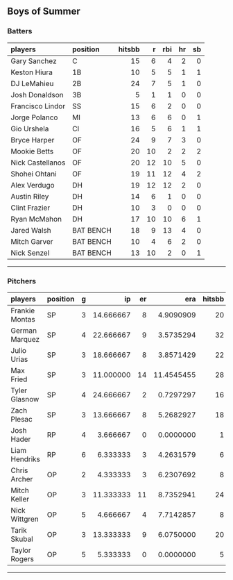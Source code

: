 ## Boys of Summer

### Batters

 
|players          |position  | hitsbb|  r| rbi| hr| sb| 
|:----------------|:---------|------:|--:|---:|--:|--:| 
|Gary Sanchez     |C         |     15|  6|   4|  2|  0| 
|Keston Hiura     |1B        |     10|  5|   5|  1|  1| 
|DJ LeMahieu      |2B        |     24|  7|   5|  1|  0| 
|Josh Donaldson   |3B        |      5|  1|   1|  0|  0| 
|Francisco Lindor |SS        |     15|  6|   2|  0|  0| 
|Jorge Polanco    |MI        |     13|  6|   6|  0|  1| 
|Gio Urshela      |CI        |     16|  5|   6|  1|  1| 
|Bryce Harper     |OF        |     24|  9|   7|  3|  0| 
|Mookie Betts     |OF        |     20| 10|   2|  2|  2| 
|Nick Castellanos |OF        |     20| 12|  10|  5|  0| 
|Shohei Ohtani    |OF        |     19| 11|  12|  4|  2| 
|Alex Verdugo     |DH        |     19| 12|  12|  2|  0| 
|Austin Riley     |DH        |     14|  6|   1|  0|  0| 
|Clint Frazier    |DH        |     10|  3|   0|  0|  0| 
|Ryan McMahon     |DH        |     17| 10|  10|  6|  1| 
|Jared Walsh      |BAT BENCH |     18|  9|  13|  4|  0| 
|Mitch Garver     |BAT BENCH |     10|  4|   6|  2|  0| 
|Nick Senzel      |BAT BENCH |     13| 10|   2|  0|  1| 

* * *

### Pitchers

 
|players        |position |  g|        ip| er|        era| hitsbb|      whip| so|  w| sv| 
|:--------------|:--------|--:|---------:|--:|----------:|------:|---------:|--:|--:|--:| 
|Frankie Montas |SP       |  3| 14.666667|  8|  4.9090909|     20| 1.3636364| 16|  2|  0| 
|German Marquez |SP       |  4| 22.666667|  9|  3.5735294|     32| 1.4117647| 20|  1|  0| 
|Julio Urias    |SP       |  3| 18.666667|  8|  3.8571429|     22| 1.1785714| 15|  2|  0| 
|Max Fried      |SP       |  3| 11.000000| 14| 11.4545455|     28| 2.5454545| 14|  0|  0| 
|Tyler Glasnow  |SP       |  4| 24.666667|  2|  0.7297297|     16| 0.6486486| 36|  2|  0| 
|Zach Plesac    |SP       |  3| 13.666667|  8|  5.2682927|     18| 1.3170732| 10|  1|  0| 
|Josh Hader     |RP       |  4|  3.666667|  0|  0.0000000|      1| 0.2727273|  8|  2|  1| 
|Liam Hendriks  |RP       |  6|  6.333333|  3|  4.2631579|      6| 0.9473684|  9|  0|  2| 
|Chris Archer   |OP       |  2|  4.333333|  3|  6.2307692|      8| 1.8461538|  6|  0|  0| 
|Mitch Keller   |OP       |  3| 11.333333| 11|  8.7352941|     24| 2.1176471| 12|  1|  0| 
|Nick Wittgren  |OP       |  5|  4.666667|  4|  7.7142857|      8| 1.7142857|  3|  0|  1| 
|Tarik Skubal   |OP       |  3| 13.333333|  9|  6.0750000|     20| 1.5000000| 12|  0|  0| 
|Taylor Rogers  |OP       |  5|  5.333333|  0|  0.0000000|      5| 0.9375000|  6|  0|  0| 


* * *


